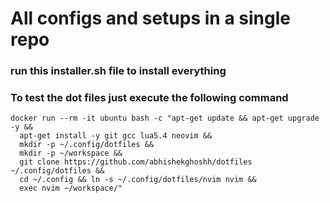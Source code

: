 # All configs and setups in a single repo

### run this installer.sh file to install everything


### To test the dot files just execute the following command
```
docker run --rm -it ubuntu bash -c "apt-get update && apt-get upgrade -y &&
  apt-get install -y git gcc lua5.4 neovim &&
  mkdir -p ~/.config/dotfiles &&
  mkdir -p ~/workspace &&
  git clone https://github.com/abhishekghoshh/dotfiles ~/.config/dotfiles &&
  cd ~/.config && ln -s ~/.config/dotfiles/nvim nvim &&
  exec nvim ~/workspace/"
```